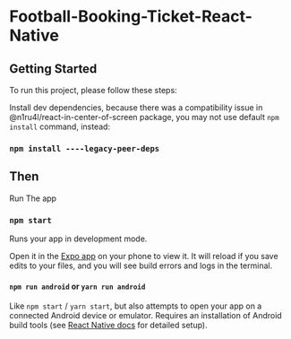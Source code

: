 # Football-Booking-Ticket-React-Native

## Getting Started

To run this project, please follow these steps:

Install dev dependencies, because there was a compatibility issue in @n1ru4l/react-in-center-of-screen package, you may not use default `npm install` command, instead:

### `npm install ----legacy-peer-deps`

## Then

Run The app

### `npm start`

Runs your app in development mode.

Open it in the [Expo app](https://expo.io) on your phone to view it. It will reload if you save edits to your files, and you will see build errors and logs in the terminal.

#### `npm run android` or `yarn run android`

Like `npm start` / `yarn start`, but also attempts to open your app on a connected Android device or emulator. Requires an installation of Android build tools (see [React Native docs](https://facebook.github.io/react-native/docs/getting-started.html) for detailed setup).
